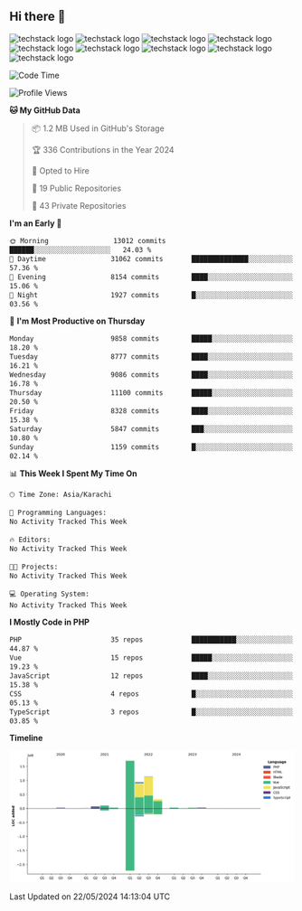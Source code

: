 ## Hi there 👋

![techstack logo](https://readme-components.vercel.app/api?component=logo&logo=react&text=false&animation=spin)
![techstack logo](https://readme-components.vercel.app/api?component=logo&logo=vue.js)
![techstack logo](https://readme-components.vercel.app/api?component=logo&logo=laravel)
![techstack logo](https://readme-components.vercel.app/api?component=logo&logo=js)
![techstack logo](https://readme-components.vercel.app/api?component=logo&logo=mysql)
![techstack logo](https://readme-components.vercel.app/api?component=logo&logo=quasar)
![techstack logo](https://readme-components.vercel.app/api?component=logo&logo=typescript)
![techstack logo](https://readme-components.vercel.app/api?component=logo&logo=node)
![techstack logo](https://readme-components.vercel.app/api?component=logo&logo=tailwindcss)
<!--
**Sindhani/sindhani** is a ✨ _special_ ✨ repository because its `README.md` (this file) appears on your GitHub profile.

Here are some ideas to get you started:

- 🔭 I’m currently working on ...
- 🌱 I’m currently learning ...
- 👯 I’m looking to collaborate on ...
- 🤔 I’m looking for help with ...
- 💬 Ask me about ...
- 📫 How to reach me: ...
- 😄 Pronouns: ...
- ⚡ Fun fact: ...
-->

<!--START_SECTION:waka-->
![Code Time](http://img.shields.io/badge/Code%20Time-0%20secs-blue)

![Profile Views](http://img.shields.io/badge/Profile%20Views-7-blue)

**🐱 My GitHub Data** 

> 📦 1.2 MB Used in GitHub's Storage 
 > 
> 🏆 336 Contributions in the Year 2024
 > 
> 💼 Opted to Hire
 > 
> 📜 19 Public Repositories 
 > 
> 🔑 43 Private Repositories 
 > 
**I'm an Early 🐤** 

```text
🌞 Morning                13012 commits       ██████░░░░░░░░░░░░░░░░░░░   24.03 % 
🌆 Daytime                31062 commits       ██████████████░░░░░░░░░░░   57.36 % 
🌃 Evening                8154 commits        ████░░░░░░░░░░░░░░░░░░░░░   15.06 % 
🌙 Night                  1927 commits        █░░░░░░░░░░░░░░░░░░░░░░░░   03.56 % 
```
📅 **I'm Most Productive on Thursday** 

```text
Monday                   9858 commits        █████░░░░░░░░░░░░░░░░░░░░   18.20 % 
Tuesday                  8777 commits        ████░░░░░░░░░░░░░░░░░░░░░   16.21 % 
Wednesday                9086 commits        ████░░░░░░░░░░░░░░░░░░░░░   16.78 % 
Thursday                 11100 commits       █████░░░░░░░░░░░░░░░░░░░░   20.50 % 
Friday                   8328 commits        ████░░░░░░░░░░░░░░░░░░░░░   15.38 % 
Saturday                 5847 commits        ███░░░░░░░░░░░░░░░░░░░░░░   10.80 % 
Sunday                   1159 commits        █░░░░░░░░░░░░░░░░░░░░░░░░   02.14 % 
```


📊 **This Week I Spent My Time On** 

```text
🕑︎ Time Zone: Asia/Karachi

💬 Programming Languages: 
No Activity Tracked This Week

🔥 Editors: 
No Activity Tracked This Week

🐱‍💻 Projects: 
No Activity Tracked This Week

💻 Operating System: 
No Activity Tracked This Week
```

**I Mostly Code in PHP** 

```text
PHP                      35 repos            ███████████░░░░░░░░░░░░░░   44.87 % 
Vue                      15 repos            █████░░░░░░░░░░░░░░░░░░░░   19.23 % 
JavaScript               12 repos            ████░░░░░░░░░░░░░░░░░░░░░   15.38 % 
CSS                      4 repos             █░░░░░░░░░░░░░░░░░░░░░░░░   05.13 % 
TypeScript               3 repos             █░░░░░░░░░░░░░░░░░░░░░░░░   03.85 % 
```



**Timeline**

![Lines of Code chart](https://raw.githubusercontent.com/Sindhani/Sindhani/main/assets/bar_graph.png)


 Last Updated on 22/05/2024 14:13:04 UTC
<!--END_SECTION:waka-->
